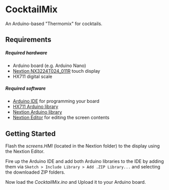# CocktailMix
An Arduino-based "Thermomix" for cocktails.

## Requirements
##### Required hardware
- Arduino board (e.g. Arduino Nano)
- [Nextion NX3224T024_011R](https://nextion.itead.cc) touch display
- HX711 digital scale

##### Required software
- [Arduino IDE](https://www.arduino.cc/en/Main/Software) for programming your board
- [HX711 Arduino library](https://github.com/bogde/HX711)
- [Nextion Arduino library](https://github.com/bborncr/nextion)
- [Nextion Editor](https://nextion.itead.cc/resources/download/nextion-editor/) for editing the screen contents

## Getting Started
Flash the *screens.HMI* (located in the Nextion folder) to the display using the Nextion Editor.

Fire up the Arduino IDE and add both Arduino libraries to the IDE by adding them via `Sketch > Include Library > Add .ZIP Library...` and selecting the downloaded ZIP folders.

Now load the *CocktailMix.ino* and Upload it to your Arduino board.


